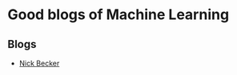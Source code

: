# Good blogs of Machine Learning

## Blogs
 - [Nick Becker](https://beckernick.github.io/datascience/)

